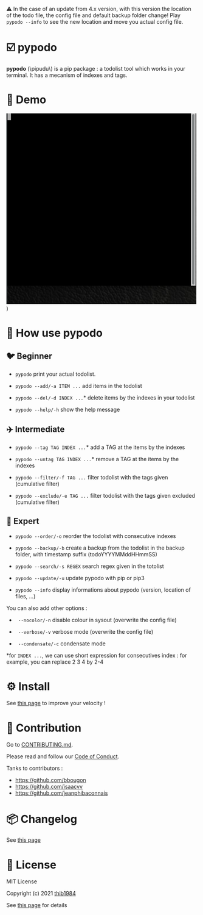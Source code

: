 :warning: In the case of an update from 4.x version, with this version the location of the todo file, the config file and default backup folder change! Play ``pypodo --info`` to see the new location and move you actual config file.


# :ballot_box_with_check: pypodo

**pypodo** (\pipudu\\) is a pip package : a todolist tool which works in your terminal. It has a mecanism of indexes and tags.


# 💫 Demo

![image](./demo.gif))

# :book: How use **pypodo**

## :bird: Beginner

- ``pypodo`` print your actual todolist.

- ``pypodo --add/-a ITEM ...`` add items in the todolist

- ``pypodo --del/-d INDEX ...``* delete items by the indexes in your todolist

- ``pypodo --help/-h`` show the help message
## :airplane: Intermediate

- ``pypodo --tag TAG INDEX ...``* add a TAG at the items by the indexes

- ``pypodo --untag TAG INDEX ...``* remove a TAG at the items by the indexes

- ``pypodo --filter/-f TAG ...`` filter todolist with the tags given (cumulative filter)

- ``pypodo --exclude/-e TAG ...`` filter todolist with the tags given excluded (cumulative filter)

## 🚀 Expert

- ``pypodo --order/-o`` reorder the todolist with consecutive indexes

- ``pypodo --backup/-b`` create a backup from the todolist in the backup folder, with timestamp suffix (todoYYYYMMddHHmmSS)

- ``pypodo --search/-s REGEX`` search regex given in the totolist

- ``pypodo --update/-u`` update pypodo with pip or pip3

- ``pypodo --info`` display informations about pypodo (version, location of files, ...)



You can also add other options :

- `` --nocolor/-n`` disable colour in sysout (overwrite the config file)

- `` --verbose/-v`` verbose mode  (overwrite the config file)

- `` --condensate/-c`` condensate mode

*for ``INDEX ...``, we can use short expression for consecutives index : for example, you can replace 2 3 4 by 2-4 

# ⚙️ Install

See [this page](INSTALL.md) to improve your velocity !

# :construction_worker: Contribution


Go to [CONTRIBUTING.md](CONTRIBUTING.md).

Please read and follow our [Code of Conduct](CODE_OF_CONDUCT.md).

Tanks to contributors :

- https://github.com/bbougon
- https://github.com/isaacvv
- https://github.com/jeanphibaconnais

# :package: Changelog


See [this page](CHANGELOG.md)
# :pencil: License

MIT License

Copyright (c) 2021 [thib1984](https://github.com/thib1984)

See [this page](LICENSE.txt) for details